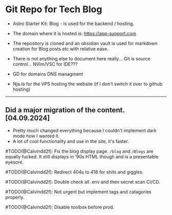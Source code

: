 # Git Repo for Tech Blog

+ Astro Starter Kit: Blog - is used for the backend / hosting.  
+ The domain where it is hosted is: https://app-support.com  

+ The repository is cloned and an obsidian vault is used for markdown creation for Blog posts etc with relative ease.  
+ There is not anything else to document here really... Git is source control... NVim/VSC for IDE???
+ GD for domains DNS managment  
+ Nja.la for the VPS hosting the website (if I don't switch it over to github hosting)  

---------------------------------

## Did a major migration of the content. [04.09.2024]

+ Pretty much changed everything because I couldn't implement dark mode how I wanted it.
+ A lot of cool functionality and use in the site, it's faster.

#TODO(@Calvindd2f): Fix the blog display page. `/blog` and `/Blogs` are equally fucked. It still displays in '90s HTML though and is a presentable eyesore.

#TODO(@Calvindd2f): Redirect 404s to 418 for shits and giggles.

#TODO(@Calvindd2f): Double check all .env and then secret scan CI/CD.

#TODO(@Calvindd2f): Not urgent but implement tags and catagories properly.

#TODO(@Calvindd2f): Disable toolbox before prod.